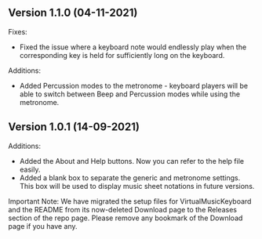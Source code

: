 Version 1.1.0 (04-11-2021)
-------------

Fixes:

* Fixed the issue where a keyboard note would endlessly play when the corresponding key is held for sufficiently long on the
keyboard.

Additions:

* Added Percussion modes to the metronome - keyboard players will be able to switch between Beep and Percussion modes while using
the metronome.

Version 1.0.1 (14-09-2021)
-------------

Additions:

* Added the About and Help buttons. Now you can refer to the help file easily.
* Added a blank box to separate the generic and metronome settings. This box will be used to display music sheet notations in
  future versions.

Important Note: We have migrated the setup files for VirtualMusicKeyboard and the README from its now-deleted Download page to the Releases section of the repo page.
Please remove any bookmark of the Download page if you have any.
